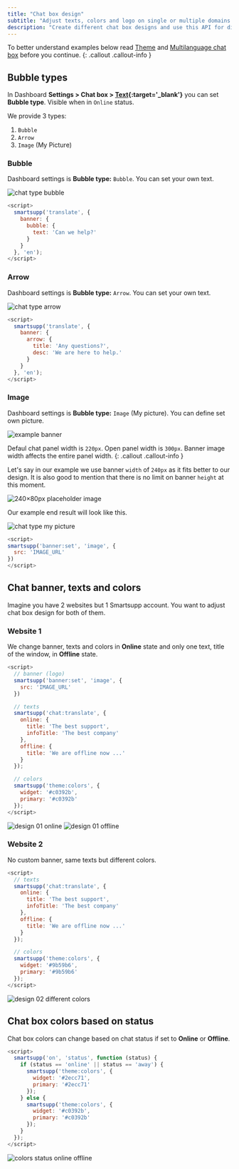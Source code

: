 ```yaml
---
title: "Chat box design"
subtitle: "Adjust texts, colors and logo on single or multiple domains."
description: "Create different chat box designs and use this API for different departments or sections on your website."
---
```


To better understand examples below read [Theme](/docs/javascript-api/theme/) and [Multilanguage chat box](/docs/examples/multilanguage-chat-box/) before you continue.
{: .callout .callout-info }

## Bubble types

In Dashboard **Settings > Chat box > [Text](https://www.smartsupp.com/app/settings/chatbox/text/){:target='\_blank'}** you can set **Bubble type**.  Visible when in `Online` status.

We provide 3 types:

1. `Bubble`
2. `Arrow`
3. `Image` (My Picture)

### Bubble

Dashboard settings is **Bubble type:** `Bubble`. You can set your own text.

![chat type bubble](/assets/img/docs/examples/chat-box-design/chat-type-bubble.png)

```js
<script>
  smartsupp('translate', {
    banner: {
      bubble: {
        text: 'Can we help?'
      }
    }
  }, 'en');
</script>
```

### Arrow

Dashboard settings is **Bubble type:** `Arrow`. You can set your own text. 

![chat type arrow](/assets/img/docs/examples/chat-box-design/chat-type-arrow.png)

```js
<script>
  smartsupp('translate', {
    banner: {
      arrow: {
        title: 'Any questions?',
        desc: 'We are here to help.'
      }
    }
  }, 'en');
</script>
```

### Image

Dashboard settings is **Bubble type:** `Image` (My picture). You can define set own picture.

![example banner](/assets/img/docs/examples/chat-box-design/example-banner.png)

Defaul chat panel width is `220px`. Open panel width is `300px`. Banner image width affects the entire panel width.
{: .callout .callout-info }

Let's say in our example we use banner `width` of `240px` as it fits better to our design. It is also good to mention that there is no limit on banner `height` at this moment.

![240×80px placeholder image](/assets/img/docs/examples/chat-box-design/240x80.png)

Our example end result will look like this.

![chat type my picture](/assets/img/docs/examples/chat-box-design/chat-type-my-picture.png)

```js
<script>
smartsupp('banner:set', 'image', {
  src: 'IMAGE_URL'
})
</script>
```

## Chat banner, texts and colors

Imagine you have 2 websites but 1 Smartsupp account. You want to adjust chat box design for both of them.

### Website 1

We change banner, texts and colors in **Online** state and only one text, title of the window, in **Offline** state.

```js
<script>
  // banner (logo)
  smartsupp('banner:set', 'image', {
    src: 'IMAGE_URL'
  })

  // texts
  smartsupp('chat:translate', {
    online: {
      title: 'The best support',
      infoTitle: 'The best company'
    },
    offline: {
      title: 'We are offline now ...'
    }
  });

  // colors
  smartsupp('theme:colors', {
    widget: '#c0392b',
    primary: '#c0392b'
  });
</script>
```

![design 01 online](/assets/img/docs/examples/chat-box-design/design-01-online.gif)
![design 01 offline](/assets/img/docs/examples/chat-box-design/design-01-offline.png)

### Website 2

No custom banner, same texts but different colors.

```js
<script>
  // texts
  smartsupp('chat:translate', {
    online: {
      title: 'The best support',
      infoTitle: 'The best company'
    },
    offline: {
      title: 'We are offline now ...'
    }
  });

  // colors
  smartsupp('theme:colors', {
    widget: '#9b59b6',
    primary: '#9b59b6'
  });
</script>
```

![design 02 different colors](/assets/img/docs/examples/chat-box-design/design-02-diffrent-colors.gif)

## Chat box colors based on status

Chat box colors can change based on chat status if set to **Online** or **Offline**.

```js
<script>
  smartsupp('on', 'status', function (status) {
    if (status == 'online' || status == 'away') {
      smartsupp('theme:colors', {
        widget: '#2ecc71',
        primary: '#2ecc71'
      });
    } else {
      smartsupp('theme:colors', {
        widget: '#c0392b',
        primary: '#c0392b'
      });
    }
  });
</script>
```

![colors status online offline](/assets/img/docs/examples/chat-box-design/colors-status-online-offline.gif)